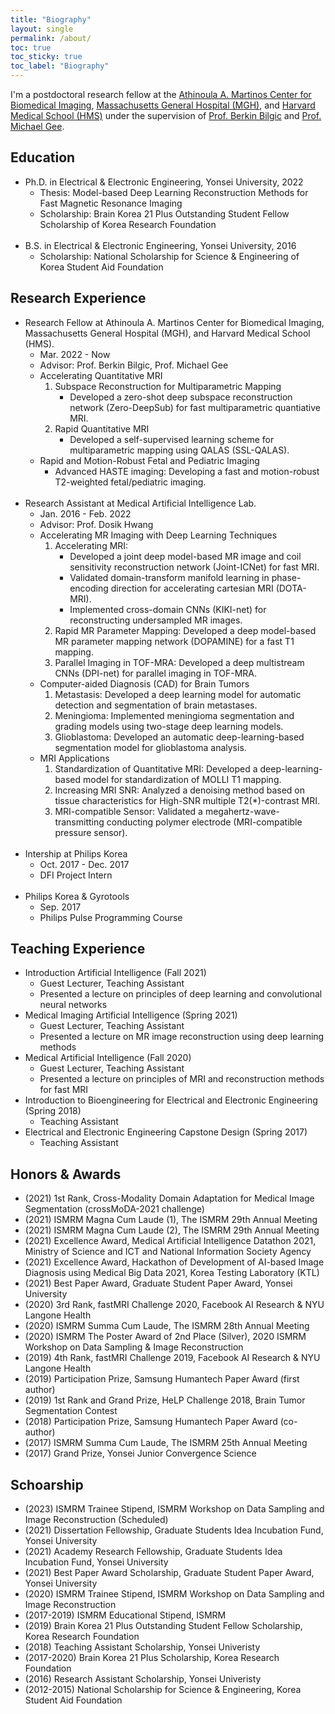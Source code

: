 ```yaml
---
title: "Biography"
layout: single
permalink: /about/
toc: true
toc_sticky: true
toc_label: "Biography"
---
```


I'm a postdoctoral research fellow at the [Athinoula A. Martinos Center for Biomedical Imaging](https://www.martinos.org/), [Massachusetts General Hospital (MGH)](https://www.massgeneral.org/), and [Harvard Medical School (HMS)](https://hms.harvard.edu/) under the supervision of [Prof. Berkin Bilgic](https://martinos.org/~berkin/) and [Prof. Michael Gee](https://www.massgeneral.org/doctors/17954/michael-gee).

## Education
* Ph.D. in Electrical & Electronic Engineering, Yonsei University, 2022
    * Thesis: Model-based Deep Learning Reconstruction Methods for Fast Magnetic Resonance Imaging
    * Scholarship: Brain Korea 21 Plus Outstanding Student Fellow Scholarship of Korea Research Foundation
<br/><br/>
* B.S. in Electrical & Electronic Engineering, Yonsei University, 2016
    * Scholarship: National Scholarship for Science & Engineering of Korea Student Aid Foundation

## Research Experience
* Research Fellow at Athinoula A. Martinos Center for Biomedical Imaging, Massachusetts General Hospital (MGH), and Harvard Medical School (HMS).
    * Mar. 2022 - Now
    * Advisor: Prof. Berkin Bilgic, Prof. Michael Gee
    * Accelerating Quantitative MRI
        1. Subspace Reconstruction for Multiparametric Mapping
            * Developed a zero-shot deep subspace reconstruction network (Zero-DeepSub) for fast multiparametric quantiative MRI.
        1. Rapid Quantitative MRI
            * Developed a self-supervised learning scheme for multiparametric mapping using QALAS (SSL-QALAS).
    * Rapid and Motion-Robust Fetal and Pediatric Imaging
        * Advanced HASTE imaging: Developing a fast and motion-robust T2-weighted fetal/pediatric imaging.
<br/><br/>
* Research Assistant at Medical Artificial Intelligence Lab.
    * Jan. 2016 - Feb. 2022
    * Advisor: Prof. Dosik Hwang
    * Accelerating MR Imaging with Deep Learning Techniques
        1. Accelerating MRI:
            * Developed a joint deep model-based MR image and coil sensitivity reconstruction network (Joint-ICNet) for fast MRI.
            * Validated domain-transform manifold learning in phase-encoding direction for accelerating cartesian MRI (DOTA-MRI).
            * Implemented cross-domain CNNs (KIKI-net) for reconstructing undersampled MR images.
        1. Rapid MR Parameter Mapping: Developed a deep model-based MR parameter mapping network (DOPAMINE) for a fast T1 mapping.
        1. Parallel Imaging in TOF-MRA: Developed a deep multistream CNNs (DPI-net) for parallel imaging in TOF-MRA.
    * Computer-aided Diagnosis (CAD) for Brain Tumors
        1. Metastasis: Developed a deep learning model for automatic detection and segmentation of brain metastases.
        1. Meningioma: Implemented meningioma segmentation and grading models using two-stage deep learning models.
        1. Glioblastoma: Developed an automatic deep-learning-based segmentation model for glioblastoma analysis.
    * MRI Applications
        1. Standardization of Quantitative MRI: Developed a deep-learning-based model for standardization of MOLLI T1 mapping.
        1. Increasing MRI SNR: Analyzed a denoising method based on tissue characteristics for High-SNR multiple T2(*)-contrast MRI.
        1. MRI-compatible Sensor: Validated a megahertz-wave-transmitting conducting polymer electrode (MRI-compatible pressure sensor).
<br/><br/>
* Intership at Philips Korea
    * Oct. 2017 - Dec. 2017
    * DFI Project Intern
<br/><br/>
* Philips Korea & Gyrotools
    * Sep. 2017
    * Philips Pulse Programming Course

## Teaching Experience
* Introduction Artificial Intelligence (Fall 2021)
    * Guest Lecturer, Teaching Assistant
    * Presented a lecture on principles of deep learning and convolutional neural networks
* Medical Imaging Artificial Intelligence (Spring 2021)
    * Guest Lecturer, Teaching Assistant
    * Presented a lecture on MR image reconstruction using deep learning methods
* Medical Artificial Intelligence (Fall 2020)
    * Guest Lecturer, Teaching Assistant
    * Presented a lecture on principles of MRI and reconstruction methods for fast MRI
* Introduction to Bioengineering for Electrical and Electronic Engineering (Spring 2018)
    * Teaching Assistant
* Electrical and Electronic Engineering Capstone Design (Spring 2017)
    * Teaching Assistant

## Honors & Awards
* (2021) 1st Rank, Cross-Modality Domain Adaptation for Medical Image Segmentation (crossMoDA-2021 challenge)
* (2021) ISMRM Magna Cum Laude (1), The ISMRM 29th Annual Meeting
* (2021) ISMRM Magna Cum Laude (2), The ISMRM 29th Annual Meeting
* (2021) Excellence Award, Medical Artificial Intelligence Datathon 2021, Ministry of Science and ICT and National Information Society Agency
* (2021) Excellence Award, Hackathon of Development of AI-based Image Diagnosis using Medical Big Data 2021, Korea Testing Laboratory (KTL)
* (2021) Best Paper Award, Graduate Student Paper Award, Yonsei University
* (2020) 3rd Rank, fastMRI Challenge 2020, Facebook AI Research & NYU Langone Health
* (2020) ISMRM Summa Cum Laude, The ISMRM 28th Annual Meeting
* (2020) ISMRM The Poster Award of 2nd Place (Silver), 2020 ISMRM Workshop on Data Sampling & Image Reconstruction
* (2019) 4th Rank, fastMRI Challenge 2019, Facebook AI Research & NYU Langone Health
* (2019) Participation Prize, Samsung Humantech Paper Award (first author)
* (2019) 1st Rank and Grand Prize, HeLP Challenge 2018, Brain Tumor Segmentation Contest
* (2018) Participation Prize, Samsung Humantech Paper Award (co-author)
* (2017) ISMRM Summa Cum Laude, The ISMRM 25th Annual Meeting
* (2017) Grand Prize, Yonsei Junior Convergence Science

## Schoarship
* (2023) ISMRM Trainee Stipend, ISMRM Workshop on Data Sampling and Image Reconstruction (Scheduled)
* (2021) Dissertation Fellowship, Graduate Students Idea Incubation Fund, Yonsei University
* (2021) Academy Research Fellowship, Graduate Students Idea Incubation Fund, Yonsei University
* (2021) Best Paper Award Scholarship, Graduate Student Paper Award, Yonsei University
* (2020) ISMRM Trainee Stipend, ISMRM Workshop on Data Sampling and Image Reconstruction
* (2017-2019) ISMRM Educational Stipend, ISMRM
* (2019) Brain Korea 21 Plus Outstanding Student Fellow Scholarship, Korea Research Foundation
* (2018) Teaching Assistant Scholarship, Yonsei Univeristy
* (2017-2020) Brain Korea 21 Plus Scholarship, Korea Research Foundation
* (2016) Research Assistant Scholarship, Yonsei Univeristy
* (2012-2015) National Scholarship for Science & Engineering, Korea Student Aid Foundation
